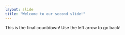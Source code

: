 ```yaml
---
layout: slide
title: "Welcome to our second slide!"
---
```

This is the final countdown!
Use the left arrow to go back!
